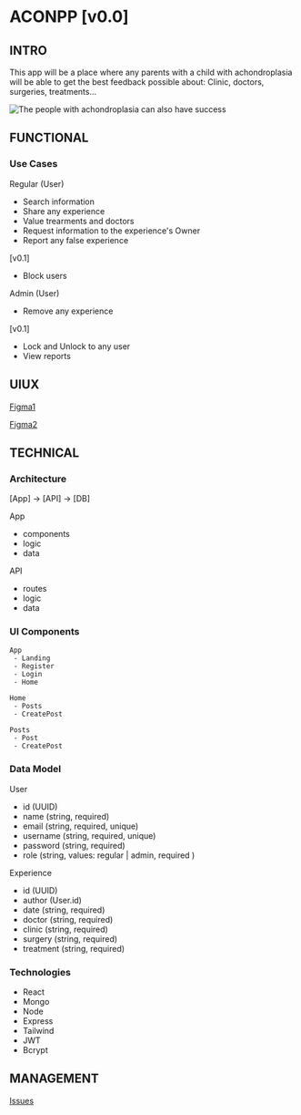 # ACONPP [v0.0]

## INTRO

This app will be a place where any parents with a child with achondroplasia will be able to get the best feedback possible about: Clinic, doctors, surgeries, treatments...

![The people with achondroplasia can also have success](https://media.giphy.com/media/v1.Y2lkPTc5MGI3NjExajAwZGxtcWxmM3IyenFyZWhyNW13dWkwNnBpYWk4YXdtb3ZheDBldyZlcD12MV9naWZzX3NlYXJjaCZjdD1n/l41lMys544EV5mTUk/giphy.gif)

## FUNCTIONAL

### Use Cases

Regular (User)
- Search information
- Share any experience
- Value trearments and doctors
- Request information to the experience's Owner
- Report any false experience

[v0.1]
- Block users

Admin (User) 
- Remove any experience

[v0.1]
- Lock and Unlock to any user
- View reports

## UIUX

[Figma1](https://www.figma.com/design/z2chCjxbk9iY3b5jPFm1L2/eurofirms-bootcamp-202502-product?node-id=63-18&p=f&t=t8orqf6YL3ncIASp-0)

[Figma2](https://www.figma.com/proto/z2chCjxbk9iY3b5jPFm1L2/eurofirms-bootcamp-202502-product?node-id=63-46&p=f&t=t8orqf6YL3ncIASp-0&scaling=scale-down&content-scaling=fixed&page-id=63%3A18&starting-point-node-id=63%3A46)

## TECHNICAL

### Architecture

[App] -> [API] -> [DB]

App
 - components
 - logic
 - data

API
 - routes
 - logic
 - data

### UI Components
```
App
 - Landing
 - Register
 - Login
 - Home

Home
 - Posts
 - CreatePost

Posts
 - Post
 - CreatePost

```
### Data Model

User
* id (UUID)
* name (string, required)
* email  (string, required, unique)
* username  (string, required, unique)
* password (string, required)
* role (string, values: regular | admin, required  )

Experience
* id (UUID)
* author (User.id)
* date (string, required)
* doctor (string, required)
* clinic (string, required)
* surgery (string, required)
* treatment (string, required)

### Technologies

* React
* Mongo
* Node
* Express
* Tailwind
* JWT
* Bcrypt

## MANAGEMENT

[Issues](https://github.com/b00tc4mp/eurofirms-bootcamp-202502/issues/89)